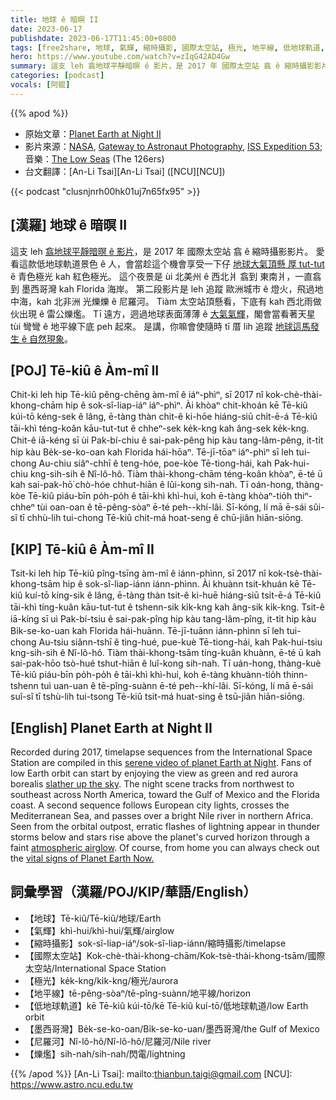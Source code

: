 ```yaml
---
title: 地球 ê 暗暝 II
date: 2023-06-17
publishdate: 2023-06-17T11:45:00+0800
tags: [free2share, 地球, 氣輝, 縮時攝影, 國際太空站, 極光, 地平線, 低地球軌道, 墨西哥灣, 尼羅河, 爍爁]
hero: https://www.youtube.com/watch?v=zIqG42AD4Gw
summary: 這支 leh 翕地球平靜暗暝 ê 影片，是 2017 年 國際太空站 翕 ê 縮時攝影影片。
categories: [podcast]
vocals: [阿錕]
---
```


{{% apod %}}

- 原始文章：[Planet Earth at Night II](https://apod.nasa.gov/apod/ap230617.html)
- 影片來源：[NASA](https://www.nasa.gov/), [Gateway to Astronaut Photography](https://eol.jsc.nasa.gov/), [ISS Expedition 53](https://www.nasa.gov/mission_pages/station/expeditions/expedition53/index.html); 音樂：[The Low Seas](https://www.youtube.com/watch?v=BCh90tfSTgA) (The 126ers)
- 台文翻譯：[An-Li Tsai][An-Li Tsai] ([NCU][NCU])

{{< podcast "clusnjnrh00hk01uj7n65fx95" >}}

## [漢羅] 地球 ê 暗暝 II
這支 leh [翕地球平靜暗暝 ê 影片][serene video of planet Earth at Night]，是 2017 年 國際太空站 翕 ê 縮時攝影影片。
愛看這款低地球軌道景色 ê 人，會當趁這个機會享受一下仔 [地球大氣頂懸 厚 tut-tut][slather up the sky] ê 青色極光 kah 紅色極光。
這个夜景是 ùi 北美州 ê 西北爿 翕到 東南爿，一直翕到 墨西哥灣 kah Florida 海岸。
第二段影片是 leh 追蹤 歐洲城市 ê 燈火，飛過地中海，kah 北非洲 光爍爍 ê 尼羅河。
Tiàm 太空站頂懸看，下底有 kah 西北雨做伙出現 ê 雷公爍爁。
Tī 遠方，迵過地球表面薄薄 ê [大氣氣輝][atmospheric airglow]，閣會當看著天星 tùi 彎彎 ê 地平線下底 peh 起來。
是講，你嘛會使隨時 tī 厝 lih 追蹤 [地球這馬發生 ê 自然現象][vital signs of Planet Earth Now.]。

## [POJ] Tē-kiû ê Àm-mî II
Chit-ki leh hip Tē-kiû pêng-chēng àm-mî ê iáⁿ-phìⁿ, sī 2017 nî kok-chè-thài-khong-chām hip ê sok-sî-liap-iáⁿ iáⁿ-phìⁿ.
Ài khòaⁿ chit-khoán kē Tē-kiû kúi-tō kéng-sek ê lâng, ē-tàng thàn chit-ê ki-hōe hiáng-siū chi̍t-ē-á Tē-kiû tāi-khì téng-koân kāu-tut-tut ê chheⁿ-sek ke̍k-kng kah âng-sek ke̍k-kng.
Chit-ê iā-kéng sī ùi Pak-bí-chiu ê sai-pak-pêng hip kàu tang-lâm-pêng, it-ti̍t hip kàu Be̍k-se-ko-oan kah Florida hái-hōaⁿ.
Tē-jī-tōaⁿ iáⁿ-phìⁿ sī leh tui-chong Au-chiu siâⁿ-chhī ê teng-hóe, poe-kòe Tē-tiong-hái, kah Pak-hui-chiu kng-sih-sih ê Nî-lô-hô.
Tiàm thài-khong-chām téng-koân khòaⁿ, ē-té ū kah sai-pak-hō͘ chò-hóe chhut-hiān ê lûi-kong sih-nah.
Tī oán-hong, thàng-kòe Tē-kiû piáu-bīn po̍h-po̍h ê tāi-khì khì-hui, koh ē-tàng khòaⁿ-tio̍h thiⁿ-chheⁿ tùi oan-oan ê tē-pêng-sòaⁿ ē-té peh--khí-lâi.
Sī-kóng, lí mā ē-sái sûi-sî tī chhù-lih tui-chong Tē-kiû chit-má hoat-seng ê chū-jiân hiān-siōng.

## [KIP] Tē-kiû ê Àm-mî II
Tsit-ki leh hip Tē-kiû pîng-tsīng àm-mî ê iánn-phìnn, sī 2017 nî kok-tsè-thài-khong-tsām hip ê sok-sî-liap-iánn iánn-phìnn.
Ài khuànn tsit-khuán kē Tē-kiû kuí-tō kíng-sik ê lâng, ē-tàng thàn tsit-ê ki-huē hiáng-siū tsi̍t-ē-á Tē-kiû tāi-khì tíng-kuân kāu-tut-tut ê tshenn-sik ki̍k-kng kah âng-sik ki̍k-kng.
Tsit-ê iā-kíng sī uì Pak-bí-tsiu ê sai-pak-pîng hip kàu tang-lâm-pîng, it-ti̍t hip kàu Bi̍k-se-ko-uan kah Florida hái-huānn.
Tē-jī-tuānn iánn-phìnn sī leh tui-chong Au-tsiu siânn-tshī ê ting-hué, pue-kuè Tē-tiong-hái, kah Pak-hui-tsiu kng-sih-sih ê Nî-lô-hô.
Tiàm thài-khong-tsām tíng-kuân khuànn, ē-té ū kah sai-pak-hōo tsò-hué tshut-hiān ê luî-kong sih-nah.
Tī uán-hong, thàng-kuè Tē-kiû piáu-bīn po̍h-po̍h ê tāi-khì khì-hui, koh ē-tàng khuànn-tio̍h thinn-tshenn tuì uan-uan ê tē-pîng-suànn ē-té peh--khí-lâi.
Sī-kóng, lí mā ē-sái suî-sî tī tshù-lih tui-tsong Tē-kiû tsit-má huat-sing ê tsū-jiân hiān-siōng.

## [English] Planet Earth at Night II
Recorded during 2017, timelapse sequences from the International Space Station are compiled in this [serene video of planet Earth at Night][serene video of planet Earth at Night].
Fans of low Earth orbit can start by enjoying the view as green and red aurora borealis [slather up the sky][slather up the sky].
The night scene tracks from northwest to southeast across North America, toward the Gulf of Mexico and the Florida coast.
A second sequence follows European city lights, crosses the Mediterranean Sea, and passes over a bright Nile river in northern Africa.
Seen from the orbital outpost, erratic flashes of lightning appear in thunder storms below and stars rise above the planet's curved horizon through a faint [atmospheric airglow][atmospheric airglow].
Of course, from home you can always check out the [vital signs of Planet Earth Now.][vital signs of Planet Earth Now.]

## 詞彙學習（漢羅/POJ/KIP/華語/English）
- 【地球】Tē-kiû/Tē-kiû/地球/Earth
- 【氣輝】khì-hui/khì-hui/氣輝/airglow
- 【縮時攝影】sok-sî-liap-iáⁿ/sok-sî-liap-iánn/縮時攝影/timelapse
- 【國際太空站】Kok-chè-thài-khong-chām/Kok-tsè-thài-khong-tsām/國際太空站/International Space Station
- 【極光】ke̍k-kng/ki̍k-kng/極光/aurora
- 【地平線】tē-pêng-sòaⁿ/tē-pîng-suànn/地平線/horizon
- 【低地球軌道】kē Tē-kiû kúi-tō/kē Tē-kiû kuí-tō/低地球軌道/low Earth orbit
- 【墨西哥灣】Be̍k-se-ko-oan/Bi̍k-se-ko-uan/墨西哥灣/the Gulf of Mexico
- 【尼羅河】Nî-lô-hô/Nî-lô-hô/尼羅河/Nile river
- 【爍爁】sih-nah/sih-nah/閃電/lightning

{{% /apod %}}
[An-Li Tsai]: mailto:thianbun.taigi@gmail.com
[NCU]: https://www.astro.ncu.edu.tw

[copyright]: https://apod.nasa.gov/apod/fap/lib/about_apod.html#srapply
[License]: https://creativecommons.org/licenses/by/2.0/

[serene video of planet Earth at Night]:https://eol.jsc.nasa.gov/BeyondThePhotography/CrewEarthObservationsVideos/
[slather up the sky]:https://apod.nasa.gov/apod/ap210114.html
[atmospheric airglow]:https://apod.nasa.gov/apod/ap210418.html
[vital signs of Planet Earth Now.]:https://climate.nasa.gov/earth-now/#/vitalsign?vitalsign=satellites&altid=0&animating=f&start=&end=
